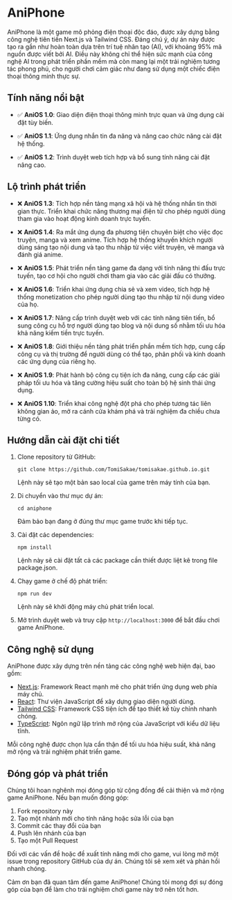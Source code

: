 # AniPhone

AniPhone là một game mô phỏng điện thoại độc đáo, được xây dựng bằng công nghệ tiên tiến Next.js và Tailwind CSS. Đáng chú ý, dự án này được tạo ra gần như hoàn toàn dựa trên trí tuệ nhân tạo (AI), với khoảng 95% mã nguồn được viết bởi AI. Điều này không chỉ thể hiện sức mạnh của công nghệ AI trong phát triển phần mềm mà còn mang lại một trải nghiệm tương tác phong phú, cho người chơi cảm giác như đang sử dụng một chiếc điện thoại thông minh thực sự.

## Tính năng nổi bật

- ✅ **AniOS 1.0**: Giao diện điện thoại thông minh trực quan và ứng dụng cài đặt tùy biến.

- ✅ **AniOS 1.1**: Ứng dụng nhắn tin đa năng và nâng cao chức năng cài đặt hệ thống.

- ✅ **AniOS 1.2**: Trình duyệt web tích hợp và bổ sung tính năng cài đặt nâng cao.

## Lộ trình phát triển

- ❌ **AniOS 1.3**: Tích hợp nền tảng mạng xã hội và hệ thống nhắn tin thời gian thực. Triển khai chức năng thương mại điện tử cho phép người dùng tham gia vào hoạt động kinh doanh trực tuyến.

- ❌ **AniOS 1.4**: Ra mắt ứng dụng đa phương tiện chuyên biệt cho việc đọc truyện, manga và xem anime. Tích hợp hệ thống khuyến khích người dùng sáng tạo nội dung và tạo thu nhập từ việc viết truyện, vẽ manga và đánh giá anime.

- ❌ **AniOS 1.5**: Phát triển nền tảng game đa dạng với tính năng thi đấu trực tuyến, tạo cơ hội cho người chơi tham gia vào các giải đấu có thưởng.

- ❌ **AniOS 1.6**: Triển khai ứng dụng chia sẻ và xem video, tích hợp hệ thống monetization cho phép người dùng tạo thu nhập từ nội dung video của họ.

- ❌ **AniOS 1.7**: Nâng cấp trình duyệt web với các tính năng tiên tiến, bổ sung công cụ hỗ trợ người dùng tạo blog và nội dung số nhằm tối ưu hóa khả năng kiếm tiền trực tuyến.

- ❌ **AniOS 1.8**: Giới thiệu nền tảng phát triển phần mềm tích hợp, cung cấp công cụ và thị trường để người dùng có thể tạo, phân phối và kinh doanh các ứng dụng của riêng họ.

- ❌ **AniOS 1.9**: Phát hành bộ công cụ tiện ích đa năng, cung cấp các giải pháp tối ưu hóa và tăng cường hiệu suất cho toàn bộ hệ sinh thái ứng dụng.

- ❌ **AniOS 1.10**: Triển khai công nghệ đột phá cho phép tương tác liên không gian ảo, mở ra cánh cửa khám phá và trải nghiệm đa chiều chưa từng có.

## Hướng dẫn cài đặt chi tiết

1. Clone repository từ GitHub:
   ```
   git clone https://github.com/TomiSakae/tomisakae.github.io.git
   ```
   Lệnh này sẽ tạo một bản sao local của game trên máy tính của bạn.

2. Di chuyển vào thư mục dự án:
   ```
   cd aniphone
   ```
   Đảm bảo bạn đang ở đúng thư mục game trước khi tiếp tục.

3. Cài đặt các dependencies:
   ```
   npm install
   ```
   Lệnh này sẽ cài đặt tất cả các package cần thiết được liệt kê trong file package.json.

4. Chạy game ở chế độ phát triển:
   ```
   npm run dev
   ```
   Lệnh này sẽ khởi động máy chủ phát triển local.

5. Mở trình duyệt web và truy cập `http://localhost:3000` để bắt đầu chơi game AniPhone.

## Công nghệ sử dụng

AniPhone được xây dựng trên nền tảng các công nghệ web hiện đại, bao gồm:

- [Next.js](https://nextjs.org/): Framework React mạnh mẽ cho phát triển ứng dụng web phía máy chủ.
- [React](https://reactjs.org/): Thư viện JavaScript để xây dựng giao diện người dùng.
- [Tailwind CSS](https://tailwindcss.com/): Framework CSS tiện ích để tạo thiết kế tùy chỉnh nhanh chóng.
- [TypeScript](https://www.typescriptlang.org/): Ngôn ngữ lập trình mở rộng của JavaScript với kiểu dữ liệu tĩnh.

Mỗi công nghệ được chọn lựa cẩn thận để tối ưu hóa hiệu suất, khả năng mở rộng và trải nghiệm phát triển game.

## Đóng góp và phát triển

Chúng tôi hoan nghênh mọi đóng góp từ cộng đồng để cải thiện và mở rộng game AniPhone. Nếu bạn muốn đóng góp:

1. Fork repository này
2. Tạo một nhánh mới cho tính năng hoặc sửa lỗi của bạn
3. Commit các thay đổi của bạn
4. Push lên nhánh của bạn
5. Tạo một Pull Request

Đối với các vấn đề hoặc đề xuất tính năng mới cho game, vui lòng mở một issue trong repository GitHub của dự án. Chúng tôi sẽ xem xét và phản hồi nhanh chóng.

Cảm ơn bạn đã quan tâm đến game AniPhone! Chúng tôi mong đợi sự đóng góp của bạn để làm cho trải nghiệm chơi game này trở nên tốt hơn.